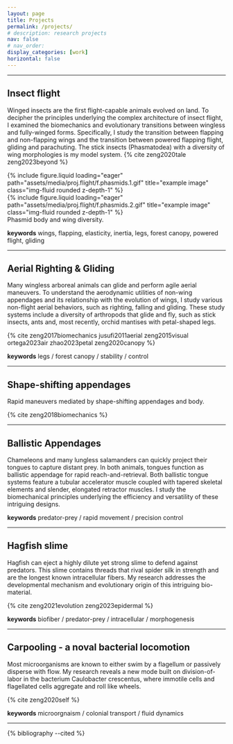 ```yaml
---
layout: page
title: Projects
permalink: /projects/
# description: research projects
nav: false
# nav_order: 
display_categories: [work]
horizontal: false
---
```


----

## Insect flight 

Winged insects are the first flight-capable animals evolved on land. To decipher the principles underlying the complex architecture of insect flight, I examined the biomechanics and evolutionary transitions between wingless and fully-winged forms. Specifically, I study the transition between flapping and non-flapping wings and the transition between powered flapping flight, gliding and parachuting. The stick insects (Phasmatodea) with a diversity of wing morphologies is my model system. 
{% cite zeng2020tale zeng2023beyond %}


<div class="row">
    <div class="col-md-6 mt-3 mt-md-0">
        {% include figure.liquid loading="eager" path="assets/media/proj.flight/f.phasmids.1.gif" title="example image" class="img-fluid rounded z-depth-1" %}
    </div>
    <div class="col-md-6 mt-3 mt-md-0">
        {% include figure.liquid loading="eager" path="assets/media/proj.flight/f.phasmids.2.gif" title="example image" class="img-fluid rounded z-depth-1" %}
    </div>
</div>
<div class="caption">
    Phasmid body and wing diversity. 
</div>

<strong>keywords</strong>
wings, flapping, elasticity, inertia, legs, forest canopy, powered flight, gliding 



---- 
## Aerial Righting & Gliding 
Many wingless arboreal animals can glide and perform agile aerial maneuvers. To understand the aerodynamic utilities of non-wing appendages and its relationship with the evolution of wings, I study various non-flight aerial behaviors, such as righting, falling and gliding. These study systems include a diversity of arthropods that glide and fly, such as stick insects, ants and, most recently, orchid mantises with petal-shaped legs. 

{% cite zeng2017biomechanics jusufi2011aerial zeng2015visual ortega2023air zhao2023petal zeng2020canopy %}


<strong>keywords</strong>
legs / forest canopy / stability / control 

----
## Shape-shifting appendages 
Rapid maneuvers mediated by shape-shifting appendages and body. 

{% cite zeng2018biomechanics  %}



---
## Ballistic Appendages 

Chameleons and many lungless salamanders can quickly project their tongues to capture distant prey. In both animals, tongues function as ballistic appendage for rapid reach-and-retrieval. Both ballistic tongue systems feature a tubular accelerator muscle coupled with tapered skeletal elements and slender, elongated retractor muscles. I study the biomechanical principles underlying the efficiency and versatility of these intriguing designs. 

<strong>keywords</strong>
predator-prey / rapid movement / precision control 



---
## Hagfish slime 

Hagfish can eject a highly dilute yet strong slime to defend against predators. This slime contains threads that rival spider silk in strength and are the longest known intracellular fibers. My research addresses the developmental mechanism and evolutionary origin of this intriguing bio-material. 

{% cite zeng2021evolution zeng2023epidermal %}


<strong>keywords</strong>
biofiber / predator-prey / intracellular / morphogenesis 




---
## Carpooling - a noval bacterial locomotion 

Most microorganisms are known to either swim by a flagellum or passively disperse with flow. My research reveals a new mode built on division-of-labor in the bacterium Caulobacter crescentus, where immotile cells and flagellated cells aggregate and roll like wheels. 

{% cite zeng2020self %}


<strong>keywords</strong>
microorgnaism / colonial transport / fluid dynamics 




---
{% bibliography --cited %}

